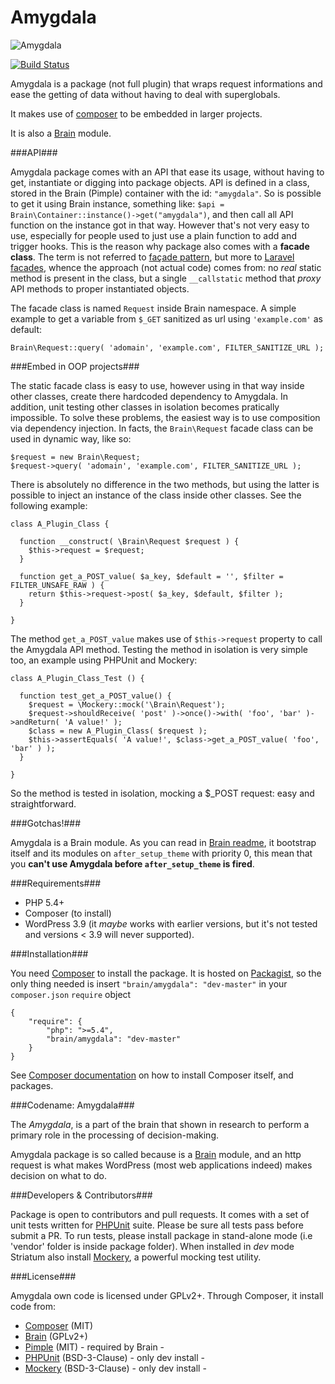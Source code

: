 Amygdala
========

![Amygdala][1]

[![Build Status](https://api.travis-ci.org/Giuseppe-Mazzapica/Amygdala.svg)](https://travis-ci.org/Giuseppe-Mazzapica/Amygdala)

Amygdala is a package (not full plugin) that wraps request informations and ease the getting of data without having to deal with superglobals.

It makes use of [composer][2] to be embedded in larger projects.

It is also a [Brain][3] module.

###API###

Amygdala package comes with an API that ease its usage, without having to get, instantiate or digging into package objects. API is defined in a class, stored in the Brain (Pimple) container with the id: `"amygdala"`.
So is possible to get it using Brain instance, something like: `$api = Brain\Container::instance()->get("amygdala")`, and then call all API function on the instance got in that way. However that's not very easy to use, especially for people used to just use a plain function to add and trigger hooks.
This is the reason why package also comes with a **facade class**. The term is not referred to [façade pattern][4], but more to [Laravel facades][5], whence the approach (not actual code) comes from: no *real* static method is present in the class, but a single `__callstatic` method that *proxy* API methods to proper instantiated objects.

The facade class is named `Request` inside Brain namespace. A simple example to get a variable from `$_GET` sanitized as url using `'example.com'` as default:

    Brain\Request::query( 'adomain', 'example.com', FILTER_SANITIZE_URL );


###Embed in OOP projects###

The static facade class is easy to use, however using in that way inside other classes, create there hardcoded dependency to Amygdala. In addition, unit testing other classes in isolation becomes pratically impossible.
To solve these problems, the easiest way is to use composition via dependency injection.
In facts, the `Brain\Request` facade class can be used in dynamic way, like so:

    $request = new Brain\Request;
    $request->query( 'adomain', 'example.com', FILTER_SANITIZE_URL );
    
There is absolutely no difference in the two methods, but using the latter is possible to inject an instance of the class inside other classes. See the following example:

    class A_Plugin_Class {
    
      function __construct( \Brain\Request $request ) {
        $this->request = $request;
      }
      
      function get_a_POST_value( $a_key, $default = '', $filter = FILTER_UNSAFE_RAW ) {
        return $this->request->post( $a_key, $default, $filter );
      }
      
    }

The method `get_a_POST_value` makes use of `$this->request` property to call the Amygdala API method.
Testing the method in isolation is very simple too, an example using PHPUnit and Mockery:

    class A_Plugin_Class_Test () {
    
      function test_get_a_POST_value() {
        $request = \Mockery::mock('\Brain\Request');
        $request->shouldReceive( 'post' )->once()->with( 'foo', 'bar' )->andReturn( 'A value!' );
        $class = new A_Plugin_Class( $request );
        $this->assertEquals( 'A value!', $class->get_a_POST_value( 'foo', 'bar' ) );
      }
      
    }

So the method is tested in isolation, mocking a $_POST request: easy and straightforward.

###Gotchas!###

Amygdala is a Brain module. As you can read in [Brain readme][6], it bootstrap itself and its modules on `after_setup_theme` with priority 0, this mean that you **can't use Amygdala before `after_setup_theme` is fired**.

###Requirements###

 - PHP 5.4+
 - Composer (to install)
 - WordPress 3.9 (it *maybe* works with earlier versions, but it's not tested and versions < 3.9 will never supported).

###Installation###

You need [Composer][7] to install the package. It is hosted on [Packagist][8], so the only thing needed is insert `"brain/amygdala": "dev-master"` in your `composer.json` `require` object

    {
        "require": {
            "php": ">=5.4",
            "brain/amygdala": "dev-master"
        }
    }

See [Composer documentation][9] on how to install Composer itself, and packages.
 
###Codename: Amygdala###

The *Amygdala*, is a part of the brain that shown in research to perform a primary role in the processing of decision-making.

Amygdala package is so called because is a [Brain][10] module, and an http request is what makes WordPress (most web applications indeed) makes decision on what to do.

###Developers & Contributors###

Package is open to contributors and pull requests. It comes with a set of unit tests written for [PHPUnit][11] suite. Please be sure all tests pass before submit a PR.
To run tests, please install package in stand-alone mode (i.e 'vendor' folder is inside package folder).
When installed in *dev* mode Striatum also install [Mockery][12], a powerful mocking test utility.

###License###

Amygdala own code is licensed under GPLv2+. Through Composer, it install code from:

 - [Composer][13] (MIT)
 - [Brain](https://github.com/Giuseppe-Mazzapica/Brain) (GPLv2+)
 - [Pimple][14] (MIT) - required by Brain -
 - [PHPUnit][15] (BSD-3-Clause) - only dev install -
 - [Mockery][16] (BSD-3-Clause) - only dev install -


  [1]: https://googledrive.com/host/0Bxo4bHbWEkMscmJNYkx6YXctaWM/amygdala.png
  [2]: https://getcomposer.org/
  [3]: https://github.com/Giuseppe-Mazzapica/Brain
  [4]: http://en.wikipedia.org/wiki/Facade_pattern
  [5]: http://laravel.com/docs/facades
  [6]: https://github.com/Giuseppe-Mazzapica/Brain/blob/master/README.md
  [7]: https://getcomposer.org/
  [8]: https://packagist.org/
  [9]: https://getcomposer.org/doc/
  [10]: https://github.com/Giuseppe-Mazzapica/Brain
  [11]: http://phpunit.de/
  [12]: https://github.com/padraic/mockery
  [13]: https://getcomposer.org/
  [14]: http://pimple.sensiolabs.org/
  [15]: http://phpunit.de/
  [16]: https://github.com/padraic/mockery
